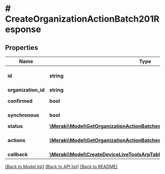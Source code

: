 # # CreateOrganizationActionBatch201Response

## Properties

Name | Type | Description | Notes
------------ | ------------- | ------------- | -------------
**id** | **string** | ID of the action batch. Can be used to check the status of the action batch at /organizations/{organizationId}/actionBatches/{actionBatchId} | [optional]
**organization_id** | **string** | ID of the organization this action batch belongs to | [optional]
**confirmed** | **bool** | Flag describing whether the action should be previewed before executing or not | [optional]
**synchronous** | **bool** | Flag describing whether actions should run synchronously or asynchronously | [optional]
**status** | [**\Meraki\Model\GetOrganizationActionBatches200ResponseInnerStatus**](GetOrganizationActionBatches200ResponseInnerStatus.md) |  | [optional]
**actions** | [**\Meraki\Model\GetOrganizationActionBatches200ResponseInnerActionsInner[]**](GetOrganizationActionBatches200ResponseInnerActionsInner.md) | A set of changes made as part of this action (&lt;a href&#x3D;&#39;https://developer.cisco.com/meraki/api/#/rest/guides/action-batches/&#39;&gt;more details&lt;/a&gt;) |
**callback** | [**\Meraki\Model\CreateDeviceLiveToolsArpTable201ResponseCallback**](CreateDeviceLiveToolsArpTable201ResponseCallback.md) |  | [optional]

[[Back to Model list]](../../README.md#models) [[Back to API list]](../../README.md#endpoints) [[Back to README]](../../README.md)
